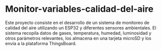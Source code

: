 # Monitor-variables-calidad-del-aire
Este proyecto consiste en el desarrollo de un sistema de monitoreo de calidad del aire utilizando un ESP32 y diferentes sensores ambientales. El sistema recopila datos de gases, temperatura, humedad, luminosidad y otros parámetros relevantes, los almacena en una tarjeta microSD y los envía a la plataforma ThingsBoard.
